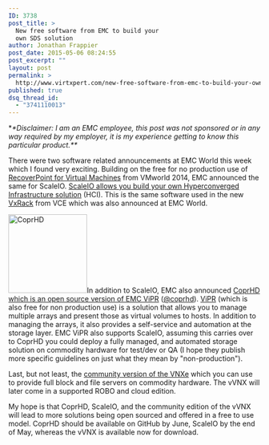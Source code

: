 ```yaml
---
ID: 3738
post_title: >
  New free software from EMC to build your
  own SDS solution
author: Jonathan Frappier
post_date: 2015-05-06 08:24:55
post_excerpt: ""
layout: post
permalink: >
  http://www.virtxpert.com/new-free-software-from-emc-to-build-your-own-sds-solution/
published: true
dsq_thread_id:
  - "3741110013"
---
```

*<em>*Disclaimer: I am an EMC employee, this post was not sponsored or in any way required by my employer, it is my experience getting to know this particular product.**</em>

There were two software related announcements at EMC World this week which I found very exciting. Building on the free for no production use of <a href="http://www.emc.com/storage/recoverpoint/recoverpoint-for-virtual-machines.htm#!software_download" target="_blank">RecoverPoint for Virtual Machines</a> from VMworld 2014, EMC announced the same for ScaleIO. <a href="http://www.emc.com/products-solutions/trial-software-download/scaleio.htm" target="_blank">ScaleIO allows you build your own Hyperconverged Infrastructure solution</a> (HCI). This is the same software used in the new <a href="http://www.vce.com/products/hyper-converged/vxrack" target="_blank">VxRack</a> from VCE which was also announced at EMC World.

<a href="http://www.virtxpert.com/wp-content/uploads/2015/05/TtlMiFqu.jpg"><img class="alignleft  wp-image-3740" src="http://www.virtxpert.com/wp-content/uploads/2015/05/TtlMiFqu.jpg" alt="CoprHD" width="157" height="157" /></a>In addition to ScaleIO, EMC also announced <a href="https://coprhd.github.io/" target="_blank">CoprHD which is an open source version of EMC ViPR</a> (<a href="https://twitter.com/coprhd" target="_blank">@coprhd</a>). <a href="http://www.emc.com/vipr" target="_blank">ViPR</a> (which is also free for non production use) is a solution that allows you to manage multiple arrays and present those as virtual volumes to hosts. In addition to managing the arrays, it also provides a self-service and automation at the storage layer. EMC ViPR also supports ScaleIO, assuming this carries over to CoprHD you could deploy a fully managed, and automated storage solution on commodity hardware for test/dev or QA (I hope they publish more specific guidelines on just what they mean by "non-production").

Last, but not least, the <a href="http://www.emc.com/products-solutions/trial-software-download/vvnx.htm" target="_blank">community version of the VNXe</a> which you can use to provide full block and file servers on commodity hardware. The vVNX will later come in a supported ROBO and cloud edition.

My hope is that CoprHD, ScaleIO, and the community edition of the vVNX will lead to more solutions being open sourced and offered in a free to use model. CoprHD should be available on GitHub by June, ScaleIO by the end of May, whereas the vVNX is available now for download.

&nbsp;